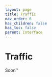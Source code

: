```yaml
---
layout: page
title: Traffic
nav_order: 6
has_children: false
has_toc: false
parent: Interface
---
```


# Traffic

Soon™